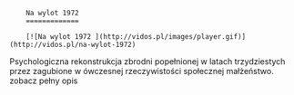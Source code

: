 
        Na wylot 1972 
        =============
        
        [![Na wylot 1972 ](http://vidos.pl/images/player.gif)](http://vidos.pl/na-wylot-1972)
        
        
 Psychologiczna rekonstrukcja zbrodni popełnionej w latach trzydziestych przez zagubione w ówczesnej rzeczywistości społecznej małżeństwo. zobacz pełny opis
    